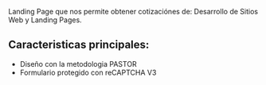 Landing Page que nos permite obtener cotizaciónes de: Desarrollo de Sitios Web y Landing Pages.

<h2>Caracteristicas principales:</h2>
<ul>
  <li>
     Diseño con la metodologia PASTOR
  </li>
  <li>
     Formulario protegido con reCAPTCHA V3
  </li>
</ul>



